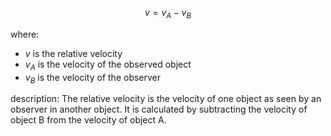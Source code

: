 
$$v = v_A - v_B$$

where:
- $v$ is the relative velocity
- $v_A$ is the velocity of the observed object
- $v_B$ is the velocity of the observer

description:
	The relative velocity is the velocity of one object as seen by an observer in another object. It is calculated by subtracting the velocity of object B from the velocity of object A.
